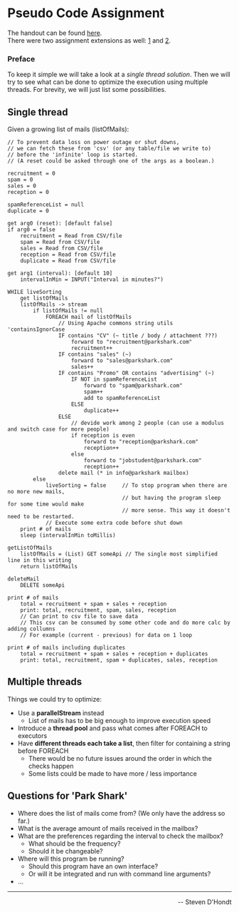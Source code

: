 # Pseudo Code Assignment
The handout can be found [here](https://github.com/H3AR7B3A7/SF-Assignment/blob/master/assignment-handout.pdf).  
There were two assignment extensions as well: [1](https://github.com/H3AR7B3A7/SF-Assignment/blob/master/extension-1-handout.pdf) and [2](https://github.com/H3AR7B3A7/SF-Assignment/blob/master/extension-2-handout.pdf).

### Preface
To keep it simple we will take a look at a *single thread solution*. 
Then we will try to see what can be done to optimize the execution using multiple threads.
For brevity, we will just list some possibilities.

## Single thread
Given a growing list of mails (listOfMails):

    // To prevent data loss on power outage or shut downs,
    // we can fetch these from 'csv' (or any table/file we write to)
    // before the 'infinite' loop is started. 
    // (A reset could be asked through one of the args as a boolean.)
    
    recruitment = 0
    spam = 0
    sales = 0
    reception = 0
    
    spamReferenceList = null
    duplicate = 0
    
    get arg0 (reset): [default false]
    if arg0 = false
        recruitment = Read from CSV/file
        spam = Read from CSV/file
        sales = Read from CSV/file
        reception = Read from CSV/file
        duplicate = Read from CSV/file
        
    get arg1 (interval): [default 10]
        intervalInMin = INPUT("Interval in minutes?")
    
    WHILE liveSorting
        get listOfMails
        listOfMails -> stream
            if listOfMails != null
                FOREACH mail of listOfMails
                    // Using Apache commons string utils 'containsIgnorCase
                    IF contains "CV" (~ title / body / attachment ???)
                        forward to "recruitment@parkshark.com"
                        recruitment++
                    IF contains "sales" (~)
                        forward to "sales@parkshark.com"
                        sales++
                    IF contains "Promo" OR contains "advertising" (~)
                        IF NOT in spamReferenceList
                            forward to "spam@parkshark.com"
                            spam++
                            add to spamReferenceList
                        ELSE 
                            duplicate++
                    ELSE 
                        // devide work among 2 people (can use a modulus and switch case for more people)
                        if reception is even   
                            forward to "reception@parkshark.com"
                            reception++
                        else 
                            forward to "jobstudent@parkshark.com"
                            reception++
                    delete mail (* in info@parkshark mailbox)
            else
                liveSorting = false     // To stop program when there are no more new mails,
                                        // but having the program sleep for some time would make
                                        // more sense. This way it doesn't need to be restarted.
                // Execute some extra code before shut down
        print # of mails
        sleep (intervalInMin toMillis)
        
    getListOfMails
        listOfMails = (List) GET someApi // The single most simplified line in this writing
        return listOfMails
        
    deleteMail
        DELETE someApi
        
    print # of mails
        total = recruitment + spam + sales + reception
        print: total, recruitment, spam, sales, reception
        // Can print to csv file to save data 
        // This csv can be consumed by some other code and do more calc by adding collumns
        // For example (current - previous) for data on 1 loop
        
    print # of mails including duplicates
        total = recruitment + spam + sales + reception + duplicates
        print: total, recruitment, spam + duplicates, sales, reception

## Multiple threads
Things we could try to optimize:
- Use a **parallelStream** instead
  - List of mails has to be big enough to improve execution speed
- Introduce a **thread pool** and pass what comes after FOREACH to executors
- Have **different threads each take a list**, then filter for containing a string before FOREACH
  - There would be no future issues around the order in which the checks happen
  - Some lists could be made to have more / less importance

## Questions for 'Park Shark'
- Where does the list of mails come from? (We only have the address so far.)
- What is the average amount of mails received in the mailbox?
- What are the preferences regarding the interval to check the mailbox?
  - What should be the frequency?
  - Should it be changeable?
- Where will this program be running?
  - Should this program have an own interface? 
  - Or will it be integrated and run with command line arguments?
- ...

---
<div align="right">-- Steven D'Hondt</div>